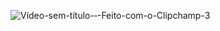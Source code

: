![Vídeo-sem-título-‐-Feito-com-o-Clipchamp-_3_](https://github.com/Crazyez01/TextoMaquinaEscrever/assets/97403345/9ef6d472-0218-47ba-8cfa-ac75124d50f6)
